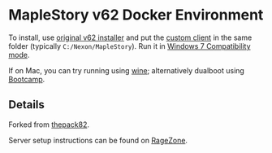 # MapleStory v62 Docker Environment

To install, use [original v62 installer](https://kimbershy.stackstorage.com/s/alVFBzaqYoetcxH) and put the [custom client](MapleStoryPrivateServer.exe) in the same folder (typically `C:/Nexon/MapleStory`). Run it in [Windows 7 Compatibility mode](https://www.computerhope.com/issues/ch001894.htm).

If on Mac, you can try running using [wine](http://forum.ragezone.com/f922/maplestory-v62-linux-wine-896880/); alternatively dualboot using [Bootcamp](https://support.apple.com/boot-cam).

## Details

Forked from [thepack82](https://github.com/thepack82/thepack_82_docker).

Server setup instructions can be found on [RageZone](http://forum.ragezone.com/f427/v62-docker-1150928/).
